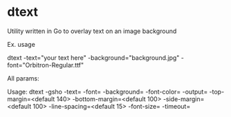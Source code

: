 # dtext

Utility written in Go to overlay text on an image background

Ex. usage

dtext -text="your text here" -background="background.jpg" -font="Orbitron-Regular.ttf" 

All params:

Usage: dtext -gsho -text=<text> -font=<font-path> -background=<background-path> -font-color=<color-name> -output=<output-path> -top-margin=<default 140> -bottom-margin=<default 100> -side-margin=<default 100> -line-spacing=<default 15> -font-size=<to override font size> -timeout=<wait x seconds and then close window>
